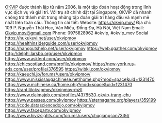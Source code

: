 
<a href="https://okvip.mov/">OKVIP</a> được thành lập từ năm 2006, là một tập đoàn hoạt động trong lĩnh vực dịch vụ và giải trí. Với trụ sở chính đặt tại Singapore, OKVIP đã nhanh chóng trở thành một trong những tập đoàn giải trí hàng đầu và mạnh mẽ nhất trên toàn cầu.
Thông tin chi tiết:
Website: <a href="https://okvip.mov/">https://okvip.mov/</a>
Địa chỉ: 109 P. Nguyễn Thái Học, Văn Miếu, Đống Đa, Hà Nội, Việt Nam
Email: Okvip.mov@gmail.com
Phone: 0975828962
#okvip, #okvip_mov
Social
<a href="https://hukukevi.net/user/okvipmov">https://hukukevi.net/user/okvipmov</a>
<a href="https://healthinsiderguide.com/user/okvipmov">https://healthinsiderguide.com/user/okvipmov</a>
<a href="https://hangoutshelp.net/user/okvipmov">https://hangoutshelp.net/user/okvipmov</a>
<a href="https://web.ggather.com/okvipmov">https://web.ggather.com/okvipmov</a>
<a href="http://delphi.larsbo.org/user/okvipmov">http://delphi.larsbo.org/user/okvipmov</a>
<a href="https://www.asklent.com/user/okvipmov">https://www.asklent.com/user/okvipmov</a>
<a href="https://chicscotland.com/profile/okvipmov/">https://chicscotland.com/profile/okvipmov/</a>
<a href="https://new-york.rus-ads.com/user/profile/376595">https://new-york.rus-ads.com/user/profile/376595</a>
<a href="https://wibki.com/okvipmov">https://wibki.com/okvipmov</a>
<a href="https://kaeuchi.jp/forums/users/okvipmov/">https://kaeuchi.jp/forums/users/okvipmov/</a>
<a href="https://www.mississaugachinese.net/home.php?mod=space&uid=1231470">https://www.mississaugachinese.net/home.php?mod=space&uid=1231470</a>
<a href="https://www.mchinese.ca/home.php?mod=space&uid=1231470">https://www.mchinese.ca/home.php?mod=space&uid=1231470</a>
<a href="https://rant.li/okvipmov/okvipmov-mzll">https://rant.li/okvipmov/okvipmov-mzll</a>
<a href="https://www.claimajob.com/profiles/4378530-okvip-trang-chu">https://www.claimajob.com/profiles/4378530-okvip-trang-chu</a>
<a href="https://www.passes.com/okvipmov">https://www.passes.com/okvipmov</a>
<a href="https://eternagame.org/players/359199">https://eternagame.org/players/359199</a>
<a href="https://code.datasciencedojo.com/okvipmov">https://code.datasciencedojo.com/okvipmov</a>
<a href="https://www.faceparty.com/okvipmov">https://www.faceparty.com/okvipmov</a>
<a href="https://www.hivizsights.com/forums/users/chugiangson7336/">https://www.hivizsights.com/forums/users/chugiangson7336/</a>
